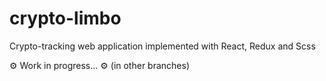 # crypto-limbo
Crypto-tracking web application implemented with React, Redux and Scss

⚙️ Work in progress... ⚙️ (in other branches)
